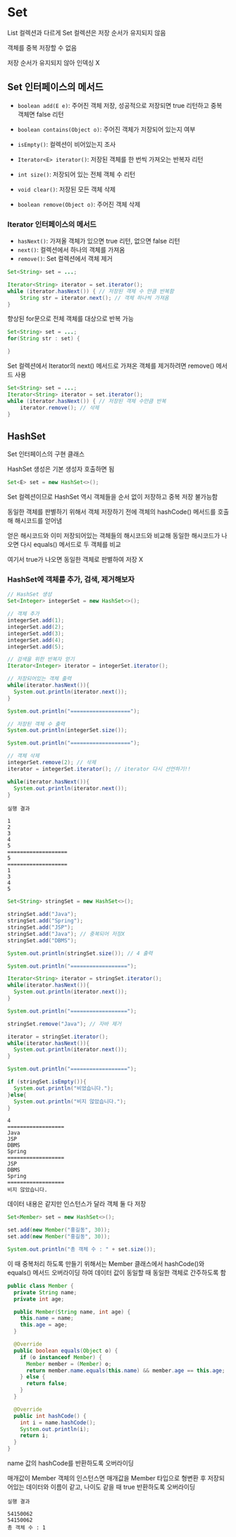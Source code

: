 # Set
List 컬렉션과 다르게 Set 컬렉션은 저장 순서가 유지되지 않음

객체를 중복 저장할 수 없음

저장 순서가 유지되지 않아 인덱싱 X

## Set 인터페이스의 메서드

- `boolean add(E e)`: 주어진 객체 저장, 성공적으로 저장되면 true 리턴하고 중복 객체면 false 리턴

- `boolean contains(Object o)`: 주어진 객체가 저장되어 있는지 여부
- `isEmpty()`: 컬렉션이 비어있는지 조사
- `Iterator<E> iterator()`: 저장된 객체를 한 번씩 가져오는 반복자 리턴
- `int size()`: 저장되어 있는 전체 객체 수 리턴

- `void clear()`: 저장된 모든 객체 삭제
- `boolean remove(Object o)`: 주어진 객체 삭제


### Iterator 인터페이스의 메서드

- `hasNext()`: 가져올 객체가 있으면 true 리턴, 없으면 false 리턴
- `next()`: 컬렉션에서 하나의 객체를 가져옴
- `remove()`: Set 컬렉션에서 객체 제거

```java
Set<String> set = ...;

Iterator<String> iterator = set.iterator();
while (iterator.hasNext()) { // 저장된 객체 수 만큼 반복함
	String str = iterator.next(); // 객체 하나씩 가져옴
}
```

향상된 for문으로 전체 객체를 대상으로 반복 가능

```java
Set<String> set = ...;
for(String str : set) {

}
```

Set 컬렉션에서 Iterator의 next() 메서드로 가져온 객체를 제거하려면 remove() 메서드 사용

```java
Set<String> set = ...;
Iterator<String> iterator = set.iterator();
while (iterator.hasNext()) { // 저장된 객체 수만큼 반복
	iterator.remove(); // 삭제
}
```

## HashSet

Set 인터페이스의 구현 클래스

HashSet 생성은 기본 생성자 호출하면 됨

```java
Set<E> set = new HashSet<>();
```

Set 컬렉션이므로 HashSet 역시 객체들을 순서 없이 저장하고 중복 저장 불가능함

동일한 객체를 판별하기 위해서 객체 저장하기 전에 객체의 hashCode() 메서드를 호출해 해시코드를 얻어냄

얻은 해시코드와 이미 저장되어있는 객체들의 해시코드와 비교해 동일한 해시코드가 나오면 다시 equals() 메서드로 두 객체를 비교

여기서 true가 나오면 동일한 객체로 판별하여 저장 X

### HashSet에 객체를 추가, 검색, 제거해보자

```java
// HashSet 생성
Set<Integer> integerSet = new HashSet<>();

// 객체 추가
integerSet.add(1);
integerSet.add(2);
integerSet.add(3);
integerSet.add(4);
integerSet.add(5);

// 검색을 위한 반복자 얻기
Iterator<Integer> iterator = integerSet.iterator();

// 저장되어있는 객체 출력
while(iterator.hasNext()){
  System.out.println(iterator.next());
}

System.out.println("===================");

// 저장된 객체 수 출력
System.out.println(integerSet.size());

System.out.println("===================");

// 객체 삭제
integerSet.remove(2); // 삭제
iterator = integerSet.iterator(); // iterator 다시 선언하기!!

while(iterator.hasNext()){
  System.out.println(iterator.next());
}
```

```
실행 결과

1
2
3
4
5
===================
5
===================
1
3
4
5
```

```java
Set<String> stringSet = new HashSet<>();

stringSet.add("Java");
stringSet.add("Spring");
stringSet.add("JSP");
stringSet.add("Java"); // 중복되어 저장X
stringSet.add("DBMS");

System.out.println(stringSet.size()); // 4 출력

System.out.println("==================");

Iterator<String> iterator = stringSet.iterator();
while(iterator.hasNext()){
  System.out.println(iterator.next());
}

System.out.println("==================");

stringSet.remove("Java"); // 자바 제거

iterator = stringSet.iterator();
while(iterator.hasNext()){
  System.out.println(iterator.next());
}

System.out.println("==================");

if (stringSet.isEmpty()){
  System.out.println("비었습니다.");
}else{
  System.out.println("비지 않았습니다.");
}
```

```
4
==================
Java
JSP
DBMS
Spring
==================
JSP
DBMS
Spring
==================
비지 않았습니다.
```

데이터 내용은 같지만 인스턴스가 달라 객체 둘 다 저장

```java
Set<Member> set = new HashSet<>();

set.add(new Member("홍길동", 30));
set.add(new Member("홍길동", 30));

System.out.println("총 객체 수 : " + set.size());
```

이 때 중복처리 하도록 만들기 위해서는 Member 클래스에서 hashCode()와 equals() 메서드 오버라이딩 하여 데이터 값이 동일할 때 동일한 객체로 간주하도록 함

```java
public class Member {
  private String name;
  private int age;

  public Member(String name, int age) {
    this.name = name;
    this.age = age;
  }

  @Override
  public boolean equals(Object o) {
    if (o instanceof Member) {
      Member member = (Member) o;
      return member.name.equals(this.name) && member.age == this.age;
    } else {
      return false;
    }
  }

  @Override
  public int hashCode() {
    int i = name.hashCode();
    System.out.println(i);
    return i;
  }
}
```

name 값의 hashCode를 반환하도록 오버라이딩

매개값이 Member 객체의 인스턴스면 매개값을 Member 타입으로 형변환 후 저장되어있는 데이터와 이름이 같고, 나이도 같을 때 true 반환하도록 오버라이딩

```
실행 결과

54150062
54150062
총 객체 수 : 1
```